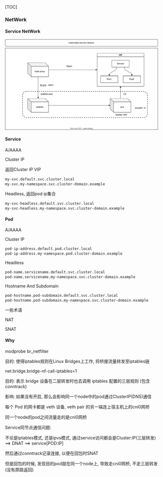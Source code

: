 [TOC]

### NetWork

#### Service NetWork

![k8s-network-service](./images/k8s-network-service.svg)

#### Service

A/AAAA

Cluster IP

返回Cluster IP VIP

~~~
my-svc.default.svc.cluster.local
my-svc.my-namespace.svc.cluster-domain.example
~~~

Headless, 返回pod ip集合

~~~
my-svc-headless.default.svc.cluster.local
my-svc-headless.my-namespace.svc.cluster-domain.example
~~~

#### Pod

A/AAAA

Cluster IP

~~~
pod-ip-address.default.pod.cluster.local
pod-ip-address.my-namespace.pod.cluster-domain.example
~~~

Headless 

~~~
pod-name.servicename.default.svc.cluster.local
pod-name.servicename.my-namespace.svc.cluster-domain.example
~~~

Hostname And Subdomain

~~~
pod-hostname.pod-subdomain.default.svc.cluster.local
pod-hostname.pod-subdomain.my-namespace.svc.cluster-domain.example
~~~

一些术语

NAT

SNAT

#### Why

modprobe br_netfilter

目的: 使得iptables规则在Linux Bridges上工作, 将桥接流量转发至iptables链

net.bridge.bridge-nf-call-iptables=1

目的: 表示 bridge 设备在二层转发时也去调用 iptables 配置的三层规则 (包含 conntrack)

影响: 如果没有开启, 那么会影响同一个node中的pod通过ClusterIP(DNS)通信

每个 Pod 的网卡都是 veth 设备, veth pair 的另一端连上宿主机上的cni0网桥

同一个node的pod之间流量走的是cni0网桥

Service同节点通信问题:

不论是iptables模式, 还是ipvs模式,  通过service访问都会是Cluster:IP(三层转发)  ==> DNAT ==> service[POD:IP]

然后通过conntrack记录连接, 以便在回包时SNAT

但是回包的时候, 发现目的pod就在同一个node上, 导致走cni0网桥, 不走三层转发(没有原路返回)
